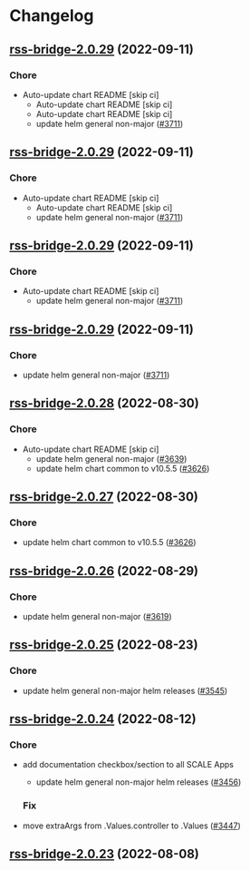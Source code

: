 # Changelog



## [rss-bridge-2.0.29](https://github.com/truecharts/charts/compare/rss-bridge-2.0.28...rss-bridge-2.0.29) (2022-09-11)

### Chore

- Auto-update chart README [skip ci]
  - Auto-update chart README [skip ci]
  - Auto-update chart README [skip ci]
  - update helm general non-major ([#3711](https://github.com/truecharts/charts/issues/3711))




## [rss-bridge-2.0.29](https://github.com/truecharts/charts/compare/rss-bridge-2.0.28...rss-bridge-2.0.29) (2022-09-11)

### Chore

- Auto-update chart README [skip ci]
  - Auto-update chart README [skip ci]
  - update helm general non-major ([#3711](https://github.com/truecharts/charts/issues/3711))




## [rss-bridge-2.0.29](https://github.com/truecharts/charts/compare/rss-bridge-2.0.28...rss-bridge-2.0.29) (2022-09-11)

### Chore

- Auto-update chart README [skip ci]
  - update helm general non-major ([#3711](https://github.com/truecharts/charts/issues/3711))




## [rss-bridge-2.0.29](https://github.com/truecharts/charts/compare/rss-bridge-2.0.28...rss-bridge-2.0.29) (2022-09-11)

### Chore

- update helm general non-major ([#3711](https://github.com/truecharts/charts/issues/3711))




## [rss-bridge-2.0.28](https://github.com/truecharts/charts/compare/rss-bridge-2.0.26...rss-bridge-2.0.28) (2022-08-30)

### Chore

- Auto-update chart README [skip ci]
  - update helm general non-major ([#3639](https://github.com/truecharts/charts/issues/3639))
  - update helm chart common to v10.5.5 ([#3626](https://github.com/truecharts/charts/issues/3626))




## [rss-bridge-2.0.27](https://github.com/truecharts/charts/compare/rss-bridge-2.0.26...rss-bridge-2.0.27) (2022-08-30)

### Chore

- update helm chart common to v10.5.5 ([#3626](https://github.com/truecharts/charts/issues/3626))




## [rss-bridge-2.0.26](https://github.com/truecharts/charts/compare/rss-bridge-2.0.25...rss-bridge-2.0.26) (2022-08-29)

### Chore

- update helm general non-major ([#3619](https://github.com/truecharts/charts/issues/3619))




## [rss-bridge-2.0.25](https://github.com/truecharts/charts/compare/rss-bridge-2.0.24...rss-bridge-2.0.25) (2022-08-23)

### Chore

- update helm general non-major helm releases ([#3545](https://github.com/truecharts/charts/issues/3545))




## [rss-bridge-2.0.24](https://github.com/truecharts/charts/compare/rss-bridge-2.0.23...rss-bridge-2.0.24) (2022-08-12)

### Chore

- add documentation checkbox/section to all SCALE Apps
  - update helm general non-major helm releases ([#3456](https://github.com/truecharts/charts/issues/3456))

  ### Fix

- move extraArgs from .Values.controller to .Values ([#3447](https://github.com/truecharts/charts/issues/3447))




## [rss-bridge-2.0.23](https://github.com/truecharts/charts/compare/rss-bridge-2.0.22...rss-bridge-2.0.23) (2022-08-08)
